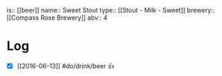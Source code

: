 is:: [[beer]]
name:: Sweet Stout
type:: [[Stout - Milk - Sweet]]
brewery:: [[Compass Rose Brewery]]
abv:: 4

# Log
- [x] [[2016-06-13]] #do/drink/beer 👍
